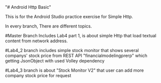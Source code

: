 "# Android Http Basic"

This is for the Android Studio practice exercise for Simple Http.

In every branch, There are different topics.

#Master Branch Includes Lab4 part 1, is about simple Http that load textual content from
network address.

#Lab4_2 branch includes simple stock monitor that shows several companys' stock price
from REST API "financialmodelingprerp" which getting JsonObject with used Volley dependency

#Lab4_3 branch is about "Stock Monitor V2" that user can add more company stock price for request

 

